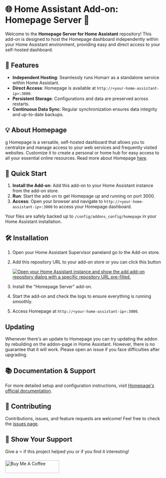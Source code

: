 # 🌐 Home Assistant Add-on: Homepage Server 🚀

Welcome to the **Homepage Server for Home Assistant** repository! This add-on is designed to host the Homepage dashboard independently within your Home Assistant environment, providing easy and direct access to your self-hosted dashboard.

## 🎉 Features

- **Independent Hosting**: Seamlessly runs Homarr as a standalone service within Home Assistant.
- **Direct Access**: Homepage is available at `http://<your-home-assistant-ip>:3000`.
- **Persistent Storage**: Configurations and data are preserved across restarts.
- **Continuous Data Sync**: Regular synchronization ensures data integrity and up-to-date backups.

## 💡 About Homepage
g
Homepage is a versatile, self-hosted dashboard that allows you to centralize and manage access to your web services and frequently visited websites. Customize it to create a personal or home hub for easy access to all your essential online resources. Read more about Homepage [here](https://gethomepage.dev/).

## 🚀 Quick Start

1. **Install the Add-on**: Add this add-on to your Home Assistant instance from the add-on store.
2. **Run**: Start the add-on to get Homepage up and running on port 3000.
3. **Access**: Open your browser and navigate to `http://<your-home-assistant-ip>:3000` to access your Homepage dashboard.

Your files are safely backed up to `/config/addons_config/homepage` in your Home Assistant installation. 

## 🛠 Installation

1. Open your Home Assistant Supervisor paneland go to the Add-on store.
2. Add this repository URL to your add-on store or you can click this button

    [![Open your Home Assistant instance and show the add add-on repository dialog with a specific repository URL pre-filled.](https://my.home-assistant.io/badges/supervisor_add_addon_repository.svg)](https://my.home-assistant.io/redirect/supervisor_add_addon_repository/?repository_url=https%3A%2F%2Fgithub.com%2Fdmtg%2Fha-homepage-server)

3. Install the "Homepage Server" add-on.
4. Start the add-on and check the logs to ensure everything is running smoothly.
5. Access Homepage at `http://<your-home-assistant-ip>:3000`.

## Updating

Whenever there's an update to Homepage you can try updating the addon by rebuilding on the addon-page in Home Assistant. However, there is no guarantee that it will work. Please open an issue if you face difficulties after upgrading.

## 📚 Documentation & Support

For more detailed setup and configuration instructions, visit [Homepage's official documentation](https://gethomepage.dev/docs/about).

## 🤝 Contributing

Contributions, issues, and feature requests are welcome! Feel free to check the [issues page](https://github.com/dmtg/ha-homepage-server/issues).

## 🌟 Show Your Support

Give a ⭐️ if this project helped you or if you find it interesting!

<a href="https://www.buymeacoffee.com/croome" target="_blank"><img src="https://cdn.buymeacoffee.com/buttons/default-orange.png" alt="Buy Me A Coffee" height="41" width="174"></a>
